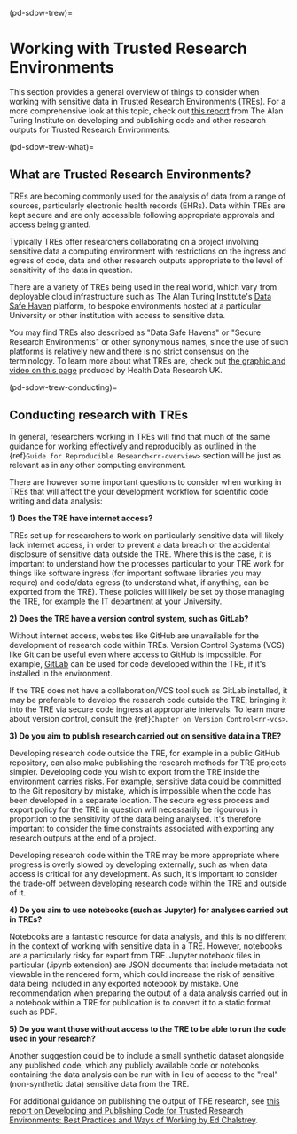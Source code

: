 (pd-sdpw-trew)=
# Working with Trusted Research Environments

This section provides a general overview of things to consider when working with sensitive data in Trusted Research Environments (TREs). For a more comprehensive look at this topic, check out [this report](https://zenodo.org/record/5675093#.YoIpXBPMJhH) from The Alan Turing Institute on developing and publishing code and other research outputs for Trusted Research Environments.

(pd-sdpw-trew-what)=
## What are Trusted Research Environments?

TREs are becoming commonly used for the analysis of data from a range of sources, particularly electronic health records (EHRs). Data within TREs are kept secure and are only accessible following appropriate approvals and access being granted.

Typically TREs offer researchers collaborating on a project involving sensitive data a computing environment with restrictions on the ingress and egress of code, data and other research outputs appropriate to the level of sensitivity of the data in question.

There are a variety of TREs being used in the real world, which vary from deployable cloud infrastructure such as The Alan Turing Institute's [Data Safe Haven](https://www.turing.ac.uk/research/research-projects/data-safe-havens-cloud) platform, to bespoke environments hosted at a particular University or other institution with access to sensitive data.

You may find TREs also described as "Data Safe Havens" or "Secure Research Environments" or other synonymous names, since the use of such platforms is relatively new and there is no strict consensus on the terminology. To learn more about what TREs are, check out [the graphic and video on this page](https://www.hdruk.ac.uk/access-to-health-data/trusted-research-environments/) produced by Health Data Research UK.

(pd-sdpw-trew-conducting)=
## Conducting research with TREs

In general, researchers working in TREs will find that much of the same guidance for working effectively and reproducibly as outlined in the {ref}`Guide for Reproducible Research<rr-overview>` section will be just as relevant as in any other computing environment.

There are however some important questions to consider when working in TREs that will affect the your development workflow for scientific code writing and data analysis:

**1) Does the TRE have internet access?**

TREs set up for researchers to work on particularly sensitive data will likely lack internet access, in order to prevent a data breach or the accidental disclosure of sensitive data outside the TRE. Where this is the case, it is important to understand how the processes particular to your TRE work for things like software ingress (for important software libraries you may require) and code/data egress (to understand what, if anything, can be exported from the TRE). These policies will likely be set by those managing the TRE, for example the IT department at your University.

**2) Does the TRE have a version control system, such as GitLab?**

Without internet access, websites like GitHub are unavailable for the development of research code within TREs. Version Control Systems (VCS) like Git can be useful even where access to GitHub is impossible. For example, [GitLab](https://about.gitlab.com/) can be used for code developed within the TRE, if it's installed in the environment.

If the TRE does not have a collaboration/VCS tool such as GitLab installed, it may be preferable to develop the research code outside the TRE, bringing it into the TRE via secure code ingress at appropriate intervals. To learn more about version control, consult the {ref}`Chapter on Version Control<rr-vcs>`.

**3) Do you aim to publish research carried out on sensitive data in a TRE?**

Developing research code outside the TRE, for example in a public GitHub repository, can also make publishing the research methods for TRE projects simpler. Developing code you wish to export from the TRE inside the environment carries risks. For example, sensitive data could be committed to the Git repository by mistake, which is impossible when the code has been developed in a separate location. The secure egress process and export policy for the TRE in question will necessarily be rigourous in proportion to the sensitivity of the data being analysed. It's therefore important to consider the time constraints associated with exporting any research outputs at the end of a project.

Developing research code within the TRE may be more appropriate where progress is overly slowed by developing externally, such as when data access is critical for any development. As such, it's important to consider the trade-off between developing research code within the TRE and outside of it.

**4) Do you aim to use notebooks (such as Jupyter) for analyses carried out in TREs?**

Notebooks are a fantastic resource for data analysis, and this is no different in the context of working with sensitive data in a TRE. However, notebooks are a particularly risky for export from TRE. Jupyter notebook files in particular (.ipynb extension) are JSON documents that include metadata not viewable in the rendered form, which could increase the risk of sensitive data being included in any exported notebook by mistake. One recommendation when preparing the output of a data analysis carried out in a notebook within a TRE for publication is to convert it to a static format such as PDF.

**5) Do you want those without access to the TRE to be able to run the code used in your research?**

Another suggestion could be to include a small synthetic dataset alongside any published code, which any publicly available code or notebooks containing the data analysis can be run with in lieu of access to the "real" (non-synthetic data) sensitive data from the TRE.

For additional guidance on publishing the output of TRE research, see [this report on Developing and Publishing Code for Trusted Research Environments: Best Practices and Ways of Working by Ed Chalstrey](https://zenodo.org/record/5675093#.YoIpXBPMJhH).
